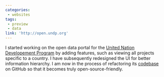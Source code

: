 ```yaml
---
categories:
 - websites
tags:
 - preview
 - data
link: 'http://open.undp.org'
---
```


I started working on the open data portal for the [United Nation Developement Program](http://www.undp.org/content/undp/en/home.html) by adding features, such as viewing all projects specific to a country. I have subsequently redesigned the UI for better information hierarchy. I am now in the process of refactoring its [codebase](https://github.com/undp/undp.github.com) on GitHub so that it becomes truly open-source-friendly.